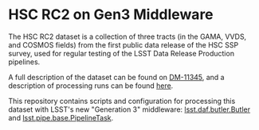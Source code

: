 HSC RC2 on Gen3 Middleware
==========================

The HSC RC2 dataset is a collection of three tracts (in the GAMA,
VVDS, and COSMOS fields) from the first public data release of the HSC
SSP survey, used for regular testing of the LSST Data Release
Production pipelines.

A full description of the dataset can be found on 
[DM-11345](https://jira.lsstcorp.org/browse/DM-11345), and a description of
processing runs can be found
[here](https://confluence.lsstcorp.org/display/DM/Reprocessing+of+the+HSC+RC2+dataset).

This repository contains scripts and configuration for processing this
dataset with LSST's new "Generation 3" middleware:
[lsst.daf.butler.Butler](https://pipelines.lsst.io/py-api/lsst.daf.butler.Butler.html#lsst.daf.butler.Butler)
and
[lsst.pipe.base.PipelineTask](https://pipelines.lsst.io/py-api/lsst.pipe.base.PipelineTask.html#lsst.pipe.base.PipelineTask).
